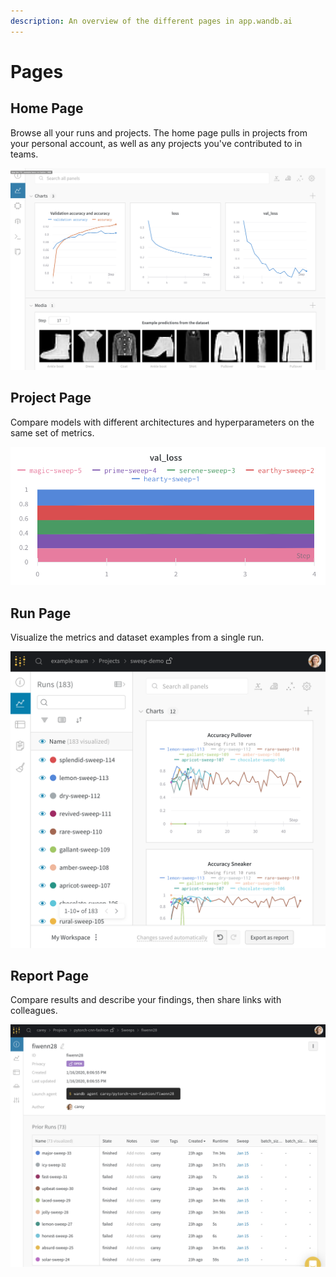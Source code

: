 ```yaml
---
description: An overview of the different pages in app.wandb.ai
---
```


# Pages

## Home Page

Browse all your runs and projects. The home page pulls in projects from your personal account, as well as any projects you've contributed to in teams. 

![](../../.gitbook/assets/image%20%2852%29.png)

## Project Page

Compare models with different architectures and hyperparameters on the same set of metrics.

![](../../.gitbook/assets/image%20%2838%29.png)

## Run Page

Visualize the metrics and dataset examples from a single run.

![](../../.gitbook/assets/image%20%2823%29.png)

## Report Page

Compare results and describe your findings, then share links with colleagues.

![](../../.gitbook/assets/image%20%2841%29.png)

